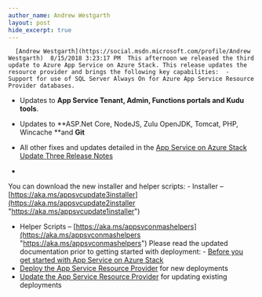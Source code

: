 ```yaml
---
author_name: Andrew Westgarth
layout: post
hide_excerpt: true
---
```

      [Andrew Westgarth](https://social.msdn.microsoft.com/profile/Andrew Westgarth)  8/15/2018 3:23:17 PM  This afternoon we released the third update to Azure App Service on Azure Stack. This release updates the resource provider and brings the following key capabilities:  - Support for use of SQL Server Always On for Azure App Service Resource Provider databases.
 - Updates to **App Service Tenant, Admin, Functions portals and Kudu tools**.
 - Updates to **ASP.Net Core, NodeJS, Zulu OpenJDK, Tomcat, PHP, Wincache **and **Git** 
 
 - All other fixes and updates detailed in the [App Service on Azure Stack Update Three Release Notes](http://docs.microsoft.com/azure/azure-stack/azure-stack-app-service-release-notes-update-three)
 - 
  You can download the new installer and helper scripts:  - Installer – [https://aka.ms/appsvcupdate3installer](https://aka.ms/appsvcupdate2installer "https://aka.ms/appsvcupdate1installer")
 - Helper Scripts – [https://aka.ms/appsvconmashelpers](https://aka.ms/appsvconmashelpers "https://aka.ms/appsvconmashelpers")
  Please read the updated documentation prior to getting started with deployment:  - [Before you get started with App Service on Azure Stack](https://docs.microsoft.com/en-gb/azure/azure-stack/azure-stack-app-service-before-you-get-started)
 - [Deploy the App Service Resource Provider](https://docs.microsoft.com/en-gb/azure/azure-stack/azure-stack-app-service-deploy) for new deployments
 - [Update the App Service Resource Provider](https://docs.microsoft.com/en-gb/azure/azure-stack/azure-stack-app-service-update) for updating existing deployments
      